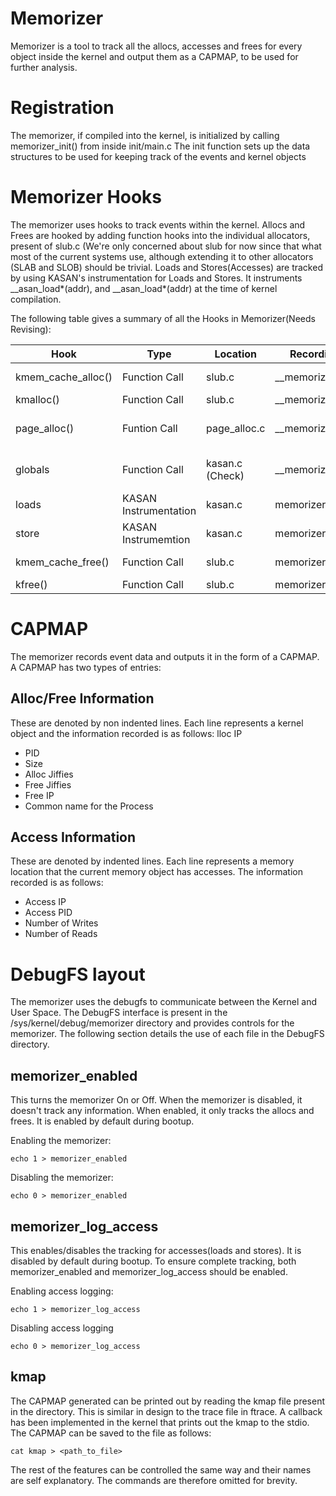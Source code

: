 # Memorizer
Memorizer is a tool to track all the allocs, accesses and frees for every object inside the kernel and output them as a CAPMAP, to be used for further analysis.

# Registration
The memorizer, if compiled into the kernel, is initialized by calling memorizer_init() from inside init/main.c 
The init function sets up the data structures to be used for keeping track of the events and kernel objects 

# Memorizer Hooks
The memorizer uses hooks to track events within the kernel. 
Allocs and Frees are hooked by adding function hooks into the individual allocators, present of slub.c (We're only concerned about slub for now since that what most of the current systems use, although extending it to other allocators (SLAB and SLOB) should be trivial.
Loads and Stores(Accesses) are tracked by using KASAN's instrumentation for Loads and Stores. It instruments __asan_load*(addr), and __asan_load*(addr) at the time of kernel compilation.

The following table gives a summary of all the Hooks in Memorizer(Needs Revising): 

Hook | Type | Location | Recording Function | Description
--- | --- | --- | --- | ---
kmem_cache_alloc() | Function Call | slub.c | __memorizer_kmalloc() | Records kmem_cache_alloc()
kmalloc() | Function Call | slub.c | __memorizer_kmalloc() | Records kmalloc()
page_alloc() | Funtion Call | page_alloc.c | __memorizer_kmalloc() | Records page_alloc() (NEEDS FIXING)
globals | Function Call | kasan.c (Check) | __memorizer_kmalloc() | Records globals (NEED to record Alloc Addr)
loads | KASAN Instrumentation | kasan.c | memorizer_mem_access() | Records loads
store | KASAN Instrumemtion | kasan.c | memorizer_mem_access() | Records Stores
kmem_cache_free() | Function Call | slub.c | memorizer_free_kobj() | Records kmem_cache_free()
kfree() | Function Call | slub.c | memorizer_free_kobj() | Records the kfree()

# CAPMAP 
The memorizer records event data and outputs it in the form of a CAPMAP. A CAPMAP has two types of entries:

## Alloc/Free Information
These are denoted by non indented lines. Each line represents a kernel object and the information recorded is as follows:
lloc IP
* PID
* Size
* Alloc Jiffies
* Free Jiffies
* Free IP 
* Common name for the Process
    
## Access Information
These are denoted by indented lines. Each line represents a memory location that the current memory object has accesses. The information recorded is as follows:
* Access IP 
* Access PID
* Number of Writes
* Number of Reads

# DebugFS layout
The memorizer uses the debugfs to communicate between the Kernel and User Space. The DebugFS interface is present in the /sys/kernel/debug/memorizer directory and provides controls for the memorizer. The following section details the use of each file in the DebugFS directory.

## memorizer_enabled
This turns the memorizer On or Off. When the memorizer is disabled, it doesn't track any information. When enabled, it only tracks the allocs and frees. It is enabled by default during bootup.

Enabling the memorizer:
```
echo 1 > memorizer_enabled
```
Disabling the memorizer:
```
echo 0 > memorizer_enabled
```

## memorizer_log_access
This enables/disables the tracking for accesses(loads and stores). It is disabled by default during bootup. To ensure complete tracking, both memorizer_enabled and memorizer_log_access should be enabled.  

Enabling access logging:
```
echo 1 > memorizer_log_access
```
Disabling access logging
```
echo 0 > memorizer_log_access
```

## kmap
The CAPMAP generated can be printed out by reading the kmap file present in the directory. This is similar in design to the trace file in ftrace. A callback has been implemented in the kernel that prints out the kmap to the stdio. The CAPMAP can be saved to the file as follows:
```
cat kmap > <path_to_file>
```

The rest of the features can be controlled the same way and their names are self explanatory. The commands are therefore omitted for brevity.


